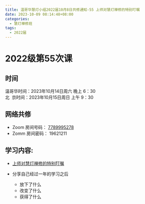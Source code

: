 ```yaml
---
title: 温哥华慧灯小组2022届10月8日共修通知-55 上师对慧灯禅修的特别叮嘱
date: 2023-10-09 08:14:48+08:00
categories:
  - 慧灯禅修班
tags:
  - 2022届
---
```

# 2022级第55次课

## 时间

温哥华时间：2023年10月14日周六 晚上 6：30  
北  京时间：2023年10月15日周日 上午 9：30

## 网络共修

- Zoom 房间号码： [7789995278](https://us02web.zoom.us/j/7789995278?pwd=VjZmbWJFY2k2K0E5RVB2cTNIQmhqUT09)
- Zomm 房间密码： 19621211

## 学习内容:

- [上师对慧灯禅修的特别叮嘱](https://s3.ap-northeast-1.wasabisys.com/hdcx/jmy/%E6%85%A7%E7%81%AF%E7%A6%85%E4%BF%AE%E8%AF%BE/%E6%85%A7%E7%81%AF%E7%A6%85%E4%BF%AE%E8%AF%BE%E7%AC%AC%E4%BA%8C%E5%86%8C/%E4%B8%8A%E5%B8%88%E5%AF%B9%E6%85%A7%E7%81%AF%E7%A6%85%E4%BF%AE%E7%9A%84%E7%89%B9%E5%88%AB%E5%8F%AE%E5%98%B1.mp4)
- 分享自己经过一年的学习之后

  * 放下了什么
  * 改变了什么
  * 获得了什么